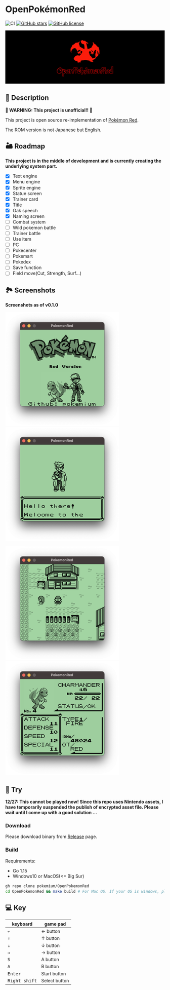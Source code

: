 # OpenPokémonRed

![CI](https://github.com/Akatsuki-py/PokemonRed/workflows/Go/badge.svg)
[![GitHub stars](https://img.shields.io/github/stars/Akatsuki-py/OpenPokemonRed)](https://github.com/Akatsuki-py/OpenPokemonRed/stargazers)
[![GitHub license](https://img.shields.io/github/license/Akatsuki-py/OpenPokemonRed)](https://github.com/Akatsuki-py/OpenPokemonRed/blob/master/LICENSE)

<img src="header.png" />

## 🔰 Description

**🚧 WARNING: This project is unofficial!! 🚧**

This project is open source re-implementation of [Pokémon Red](https://www.pokemon.com/us/pokemon-video-games/pokemon-red-version-and-pokemon-blue-version/).

The ROM version is not Japanese but English.

## 🏜 Roadmap

**This project is in the middle of development and is currently creating the underlying system part.**  

- [x] Text engine
- [x] Menu engine
- [x] Sprite engine
- [x] Statue screen
- [x] Trainer card
- [x] Title
- [x] Oak speech
- [x] Naming screen
- [ ] Combat system
- [ ] Wild pokemon battle
- [ ] Trainer battle
- [ ] Use item
- [ ] PC
- [ ] Pokecenter
- [ ] Pokemart
- [ ] Pokedex
- [ ] Save function
- [ ] Field move(Cut, Strength, Surf...)

## 🏞 Screenshots

**Screenshots as of v0.1.0**

<img src="./screenshots/title.png" width="360px" height="360px" /> &nbsp;&nbsp; <img src="./screenshots/oak_speech.png" width="360px" height="360px" />

<img src="./screenshots/overworld.png" width="360px" height="360px" /> &nbsp;&nbsp; <img src="./screenshots/status_screen.png" width="360px" height="360px" />

## 🎡 Try

**12/27: This cannot be played now! Since this repo uses Nintendo assets, I have temporarily suspended the publish of encrypted asset file. Please wait until I come up with a good solution ...**

### Download

Please download binary from [Release](https://github.com/pokemium/OpenPokemonRed/releases) page.

### Build

Requirements:
- Go 1.15
- Windows10 or MacOS(<= Big Sur)

```sh
gh repo clone pokemium/OpenPokemonRed
cd OpenPokemonRed && make build # For Mac OS. If your OS is windows, please `make build-windows`.
```

## 💻 Key

| keyboard             | game pad      |
| -------------------- | ------------- |
| <kbd>&larr;</kbd>    | &larr; button |
| <kbd>&uarr;</kbd>    | &uarr; button |
| <kbd>&darr;</kbd>    | &darr; button |
| <kbd>&rarr;</kbd>    | &rarr; button |
| <kbd>S</kbd>         | A button      |
| <kbd>A</kbd>         | B button      |
| <kbd>Enter</kbd>     | Start button  |
| <kbd>Right shift</kbd> | Select button |